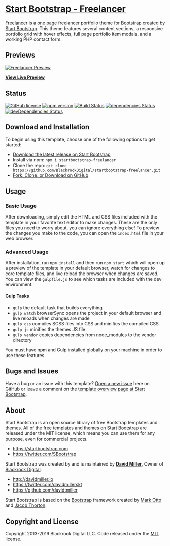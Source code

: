 # [Start Bootstrap - Freelancer](https://startbootstrap.com/template-overviews/freelancer/)

[Freelancer](http://startbootstrap.com/template-overviews/freelancer/) is a one page freelancer portfolio theme for [Bootstrap](http://getbootstrap.com/) created by [Start Bootstrap](http://startbootstrap.com/). This theme features several content sections, a responsive portfolio grid with hover effects, full page portfolio item modals, and a working PHP contact form.

## Previews

[![Freelancer Preview](https://startbootstrap.com/assets/img/screenshots/themes/freelancer.png)](https://blackrockdigital.github.io/startbootstrap-freelancer/)

**[View Live Preview](https://blackrockdigital.github.io/startbootstrap-freelancer/)**

## Status

[![GitHub license](https://img.shields.io/badge/license-MIT-blue.svg)](https://raw.githubusercontent.com/BlackrockDigital/startbootstrap-freelancer/master/LICENSE)
[![npm version](https://img.shields.io/npm/v/startbootstrap-freelancer.svg)](https://www.npmjs.com/package/startbootstrap-freelancer)
[![Build Status](https://travis-ci.org/BlackrockDigital/startbootstrap-freelancer.svg?branch=master)](https://travis-ci.org/BlackrockDigital/startbootstrap-freelancer)
[![dependencies Status](https://david-dm.org/BlackrockDigital/startbootstrap-freelancer/status.svg)](https://david-dm.org/BlackrockDigital/startbootstrap-freelancer)
[![devDependencies Status](https://david-dm.org/BlackrockDigital/startbootstrap-freelancer/dev-status.svg)](https://david-dm.org/BlackrockDigital/startbootstrap-freelancer?type=dev)

## Download and Installation

To begin using this template, choose one of the following options to get started:
* [Download the latest release on Start Bootstrap](https://startbootstrap.com/template-overviews/freelancer/)
* Install via npm: `npm i startbootstrap-freelancer`
* Clone the repo: `git clone https://github.com/BlackrockDigital/startbootstrap-freelancer.git`
* [Fork, Clone, or Download on GitHub](https://github.com/BlackrockDigital/startbootstrap-freelancer)

## Usage

### Basic Usage

After downloading, simply edit the HTML and CSS files included with the template in your favorite text editor to make changes. These are the only files you need to worry about, you can ignore everything else! To preview the changes you make to the code, you can open the `index.html` file in your web browser.

### Advanced Usage

After installation, run `npm install` and then run `npm start` which will open up a preview of the template in your default browser, watch for changes to core template files, and live reload the browser when changes are saved. You can view the `gulpfile.js` to see which tasks are included with the dev environment.

#### Gulp Tasks

- `gulp` the default task that builds everything
- `gulp watch` browserSync opens the project in your default browser and live reloads when changes are made
- `gulp css` compiles SCSS files into CSS and minifies the compiled CSS
- `gulp js` minifies the themes JS file
- `gulp vendor` copies dependencies from node_modules to the vendor directory

You must have npm and Gulp installed globally on your machine in order to use these features.

## Bugs and Issues

Have a bug or an issue with this template? [Open a new issue](https://github.com/BlackrockDigital/startbootstrap-freelancer/issues) here on GitHub or leave a comment on the [template overview page at Start Bootstrap](http://startbootstrap.com/template-overviews/freelancer/).

## About

Start Bootstrap is an open source library of free Bootstrap templates and themes. All of the free templates and themes on Start Bootstrap are released under the MIT license, which means you can use them for any purpose, even for commercial projects.

* https://startbootstrap.com
* https://twitter.com/SBootstrap

Start Bootstrap was created by and is maintained by **[David Miller](http://davidmiller.io/)**, Owner of [Blackrock Digital](http://blackrockdigital.io/).

* http://davidmiller.io
* https://twitter.com/davidmillerskt
* https://github.com/davidtmiller

Start Bootstrap is based on the [Bootstrap](http://getbootstrap.com/) framework created by [Mark Otto](https://twitter.com/mdo) and [Jacob Thorton](https://twitter.com/fat).

## Copyright and License

Copyright 2013-2019 Blackrock Digital LLC. Code released under the [MIT](https://github.com/BlackrockDigital/startbootstrap-freelancer/blob/gh-pages/LICENSE) license.
